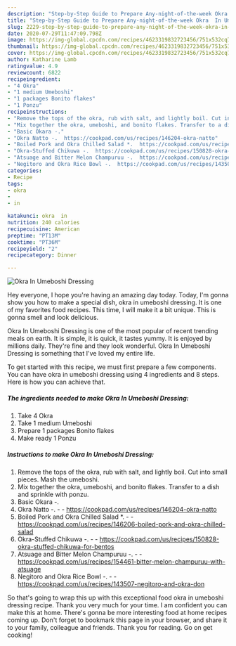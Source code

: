 ```yaml
---
description: "Step-by-Step Guide to Prepare Any-night-of-the-week Okra  In Umeboshi Dressing"
title: "Step-by-Step Guide to Prepare Any-night-of-the-week Okra  In Umeboshi Dressing"
slug: 2229-step-by-step-guide-to-prepare-any-night-of-the-week-okra-in-umeboshi-dressing
date: 2020-07-29T11:47:09.798Z
image: https://img-global.cpcdn.com/recipes/4623319832723456/751x532cq70/okra-in-umeboshi-dressing-recipe-main-photo.jpg
thumbnail: https://img-global.cpcdn.com/recipes/4623319832723456/751x532cq70/okra-in-umeboshi-dressing-recipe-main-photo.jpg
cover: https://img-global.cpcdn.com/recipes/4623319832723456/751x532cq70/okra-in-umeboshi-dressing-recipe-main-photo.jpg
author: Katharine Lamb
ratingvalue: 4.9
reviewcount: 6822
recipeingredient:
- "4 Okra"
- "1 medium Umeboshi"
- "1 packages Bonito flakes"
- "1 Ponzu"
recipeinstructions:
- "Remove the tops of the okra, rub with salt, and lightly boil. Cut into small pieces. Mash the umeboshi."
- "Mix together the okra, umeboshi, and bonito flakes. Transfer to a dish and sprinkle with ponzu."
- "Basic Okara -."
- "Okra Natto -.  https://cookpad.com/us/recipes/146204-okra-natto"
- "Boiled Pork and Okra Chilled Salad *.  https://cookpad.com/us/recipes/146206-boiled-pork-and-okra-chilled-salad"
- "Okra-Stuffed Chikuwa -.  https://cookpad.com/us/recipes/150828-okra-stuffed-chikuwa-for-bentos"
- "Atsuage and Bitter Melon Champuruu -.  https://cookpad.com/us/recipes/154461-bitter-melon-champuruu-with-atsuage"
- "Negitoro and Okra Rice Bowl -.  https://cookpad.com/us/recipes/143507-negitoro-and-okra-don"
categories:
- Recipe
tags:
- okra
- 
- in

katakunci: okra  in 
nutrition: 240 calories
recipecuisine: American
preptime: "PT13M"
cooktime: "PT36M"
recipeyield: "2"
recipecategory: Dinner

---
```



![Okra  In Umeboshi Dressing](https://img-global.cpcdn.com/recipes/4623319832723456/751x532cq70/okra-in-umeboshi-dressing-recipe-main-photo.jpg)

Hey everyone, I hope you're having an amazing day today. Today, I'm gonna show you how to make a special dish, okra  in umeboshi dressing. It is one of my favorites food recipes. This time, I will make it a bit unique. This is gonna smell and look delicious.

Okra  In Umeboshi Dressing is one of the most popular of recent trending meals on earth. It is simple, it is quick, it tastes yummy. It is enjoyed by millions daily. They're fine and they look wonderful. Okra  In Umeboshi Dressing is something that I've loved my entire life.




To get started with this recipe, we must first prepare a few components. You can have okra  in umeboshi dressing using 4 ingredients and 8 steps. Here is how you can achieve that.

<!--inarticleads1-->

##### The ingredients needed to make Okra  In Umeboshi Dressing:

1. Take 4 Okra
1. Take 1 medium Umeboshi
1. Prepare 1 packages Bonito flakes
1. Make ready 1 Ponzu




<!--inarticleads2-->

##### Instructions to make Okra  In Umeboshi Dressing:

1. Remove the tops of the okra, rub with salt, and lightly boil. Cut into small pieces. Mash the umeboshi.
1. Mix together the okra, umeboshi, and bonito flakes. Transfer to a dish and sprinkle with ponzu.
1. Basic Okara -.
1. Okra Natto -. -  - https://cookpad.com/us/recipes/146204-okra-natto
1. Boiled Pork and Okra Chilled Salad *. -  - https://cookpad.com/us/recipes/146206-boiled-pork-and-okra-chilled-salad
1. Okra-Stuffed Chikuwa -. -  - https://cookpad.com/us/recipes/150828-okra-stuffed-chikuwa-for-bentos
1. Atsuage and Bitter Melon Champuruu -. -  - https://cookpad.com/us/recipes/154461-bitter-melon-champuruu-with-atsuage
1. Negitoro and Okra Rice Bowl -. -  - https://cookpad.com/us/recipes/143507-negitoro-and-okra-don




So that's going to wrap this up with this exceptional food okra  in umeboshi dressing recipe. Thank you very much for your time. I am confident you can make this at home. There's gonna be more interesting food at home recipes coming up. Don't forget to bookmark this page in your browser, and share it to your family, colleague and friends. Thank you for reading. Go on get cooking!
